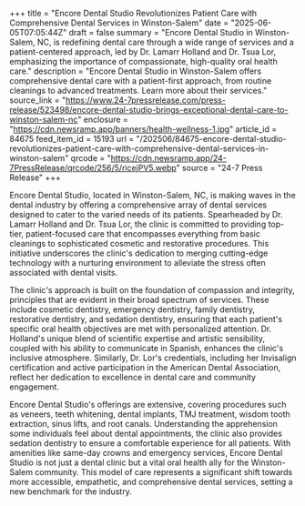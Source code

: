 +++
title = "Encore Dental Studio Revolutionizes Patient Care with Comprehensive Dental Services in Winston-Salem"
date = "2025-06-05T07:05:44Z"
draft = false
summary = "Encore Dental Studio in Winston-Salem, NC, is redefining dental care through a wide range of services and a patient-centered approach, led by Dr. Lamarr Holland and Dr. Tsua Lor, emphasizing the importance of compassionate, high-quality oral health care."
description = "Encore Dental Studio in Winston-Salem offers comprehensive dental care with a patient-first approach, from routine cleanings to advanced treatments. Learn more about their services."
source_link = "https://www.24-7pressrelease.com/press-release/523498/encore-dental-studio-brings-exceptional-dental-care-to-winston-salem-nc"
enclosure = "https://cdn.newsramp.app/banners/health-wellness-1.jpg"
article_id = 84675
feed_item_id = 15193
url = "/202506/84675-encore-dental-studio-revolutionizes-patient-care-with-comprehensive-dental-services-in-winston-salem"
qrcode = "https://cdn.newsramp.app/24-7PressRelease/qrcode/256/5/ricejPV5.webp"
source = "24-7 Press Release"
+++

<p>Encore Dental Studio, located in Winston-Salem, NC, is making waves in the dental industry by offering a comprehensive array of dental services designed to cater to the varied needs of its patients. Spearheaded by Dr. Lamarr Holland and Dr. Tsua Lor, the clinic is committed to providing top-tier, patient-focused care that encompasses everything from basic cleanings to sophisticated cosmetic and restorative procedures. This initiative underscores the clinic's dedication to merging cutting-edge technology with a nurturing environment to alleviate the stress often associated with dental visits.</p><p>The clinic's approach is built on the foundation of compassion and integrity, principles that are evident in their broad spectrum of services. These include cosmetic dentistry, emergency dentistry, family dentistry, restorative dentistry, and sedation dentistry, ensuring that each patient's specific oral health objectives are met with personalized attention. Dr. Holland's unique blend of scientific expertise and artistic sensibility, coupled with his ability to communicate in Spanish, enhances the clinic's inclusive atmosphere. Similarly, Dr. Lor's credentials, including her Invisalign certification and active participation in the American Dental Association, reflect her dedication to excellence in dental care and community engagement.</p><p>Encore Dental Studio's offerings are extensive, covering procedures such as veneers, teeth whitening, dental implants, TMJ treatment, wisdom tooth extraction, sinus lifts, and root canals. Understanding the apprehension some individuals feel about dental appointments, the clinic also provides sedation dentistry to ensure a comfortable experience for all patients. With amenities like same-day crowns and emergency services, Encore Dental Studio is not just a dental clinic but a vital oral health ally for the Winston-Salem community. This model of care represents a significant shift towards more accessible, empathetic, and comprehensive dental services, setting a new benchmark for the industry.</p>